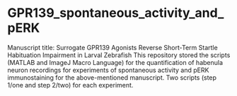 # GPR139_spontaneous_activity_and_pERK
Manuscript title: Surrogate GPR139 Agonists Reverse Short-Term Startle Habituation Impairment in Larval Zebrafish
This repository stored the scripts (MATLAB and ImageJ Macro Language) for the quantification of habenula neuron recordings for experiments of spontaneous activity and pERK immunostaining for the above-mentioned manuscript.
Two scripts (step 1/one and step 2/two) for each experiment.
